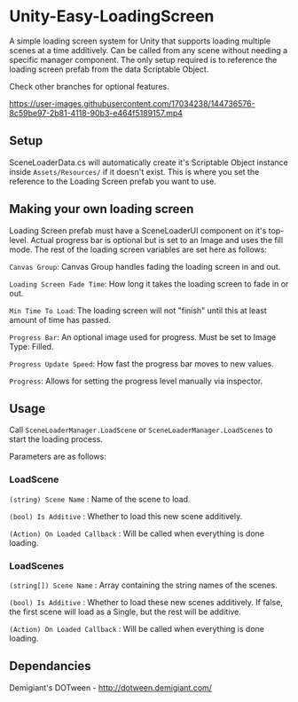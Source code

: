 # Unity-Easy-LoadingScreen
A simple loading screen system for Unity that supports loading multiple scenes at a time additively.
Can be called from any scene without needing a specific manager component. The only setup required is to reference the loading screen prefab from the data Scriptable Object.

Check other branches for optional features.

https://user-images.githubusercontent.com/17034238/144736576-8c59be97-2b81-4118-90b3-e464f5189157.mp4

## Setup
SceneLoaderData.cs will automatically create it's Scriptable Object instance inside `Assets/Resources/` if it doesn't exist. This is where you set the reference to the Loading Screen prefab you want to use.

## Making your own loading screen

Loading Screen prefab must have a SceneLoaderUI component on it's top-level. Actual progress bar is optional but is set to an Image and uses the fill mode. The rest of the loading screen variables are set here as follows:

`Canvas Group`: Canvas Group handles fading the loading screen in and out.

`Loading Screen Fade Time`: How long it takes the loading screen to fade in or out.

`Min Time To Load`: The loading screen will not "finish" until this at least amount of time has passed.

`Progress Bar`: An optional image used for progress. Must be set to Image Type: Filled.

`Progress Update Speed`: How fast the progress bar moves to new values.

`Progress`: Allows for setting the progress level manually via inspector.

## Usage
Call `SceneLoaderManager.LoadScene` or `SceneLoaderManager.LoadScenes` to start the loading process.

Parameters are as follows:

### LoadScene

`(string) Scene Name` : Name of the scene to load.

`(bool) Is Additive` : Whether to load this new scene additively.

`(Action) On Loaded Callback` : Will be called when everything is done loading.

### LoadScenes

`(string[]) Scene Name` : Array containing the string names of the scenes.

`(bool) Is Additive` : Whether to load these new scenes additively. If false, the first scene will load as a Single, but the rest will be additive.

`(Action) On Loaded Callback` : Will be called when everything is done loading.

## Dependancies
Demigiant's DOTween - http://dotween.demigiant.com/
